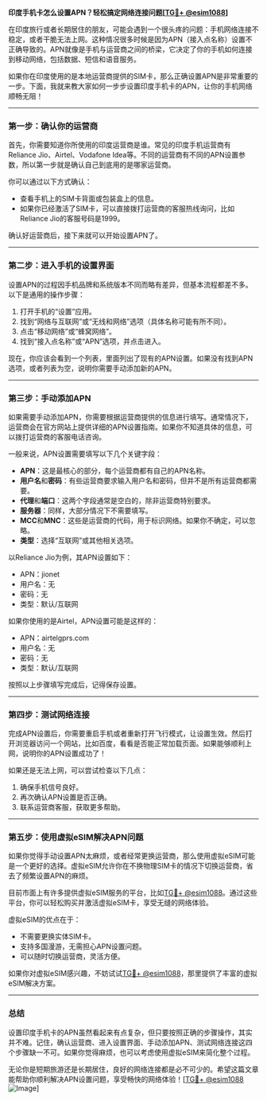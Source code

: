 **印度手机卡怎么设置APN？轻松搞定网络连接问题[[TG💪+ @esim1088](https://t.me/s/esim1088)]**

在印度旅行或者长期居住的朋友，可能会遇到一个很头疼的问题：手机网络连接不稳定，或者干脆无法上网。这种情况很多时候是因为APN（接入点名称）设置不正确导致的。APN就像是手机与运营商之间的桥梁，它决定了你的手机如何连接到移动网络，包括数据、短信和语音服务。

如果你在印度使用的是本地运营商提供的SIM卡，那么正确设置APN是非常重要的一步。下面，我就来教大家如何一步步设置印度手机卡的APN，让你的手机网络顺畅无阻！

---

### **第一步：确认你的运营商**
首先，你需要知道你所使用的印度运营商是谁。常见的印度手机运营商有Reliance Jio、Airtel、Vodafone Idea等。不同的运营商有不同的APN设置参数，所以第一步就是确认自己到底用的是哪家运营商。

你可以通过以下方式确认：
- 查看手机上的SIM卡背面或包装盒上的信息。
- 如果你已经激活了SIM卡，可以直接拨打运营商的客服热线询问，比如Reliance Jio的客服号码是1999。

确认好运营商后，接下来就可以开始设置APN了。

---

### **第二步：进入手机的设置界面**
设置APN的过程因手机品牌和系统版本不同而略有差异，但基本流程都差不多。以下是通用的操作步骤：

1. 打开手机的“设置”应用。
2. 找到“网络与互联网”或“无线和网络”选项（具体名称可能有所不同）。
3. 点击“移动网络”或“蜂窝网络”。
4. 找到“接入点名称”或“APN”选项，并点击进入。

现在，你应该会看到一个列表，里面列出了现有的APN设置。如果没有找到APN选项，或者列表为空，说明你需要手动添加新的APN。

---

### **第三步：手动添加APN**
如果需要手动添加APN，你需要根据运营商提供的信息进行填写。通常情况下，运营商会在官方网站上提供详细的APN设置指南。如果你不知道具体的信息，可以拨打运营商的客服电话咨询。

一般来说，APN设置需要填写以下几个关键字段：
- **APN**：这是最核心的部分，每个运营商都有自己的APN名称。
- **用户名**和**密码**：有些运营商要求输入用户名和密码，但并不是所有运营商都需要。
- **代理**和**端口**：这两个字段通常是空白的，除非运营商特别要求。
- **服务器**：同样，大部分情况下不需要填写。
- **MCC**和**MNC**：这些是运营商的代码，用于标识网络。如果你不确定，可以忽略。
- **类型**：选择“互联网”或其他相关选项。

以Reliance Jio为例，其APN设置如下：
- APN：jionet
- 用户名：无
- 密码：无
- 类型：默认/互联网

如果你使用的是Airtel，APN设置可能是这样的：
- APN：airtelgprs.com
- 用户名：无
- 密码：无
- 类型：默认/互联网

按照以上步骤填写完成后，记得保存设置。

---

### **第四步：测试网络连接**
完成APN设置后，你需要重启手机或者重新打开飞行模式，让设置生效。然后打开浏览器访问一个网站，比如百度，看看是否能正常加载页面。如果能够顺利上网，说明你的APN设置成功了！

如果还是无法上网，可以尝试检查以下几点：
1. 确保手机信号良好。
2. 再次确认APN设置是否正确。
3. 联系运营商客服，获取更多帮助。

---

### **第五步：使用虚拟eSIM解决APN问题**
如果你觉得手动设置APN太麻烦，或者经常更换运营商，那么使用虚拟eSIM可能是一个更好的选择。虚拟eSIM允许你在不换物理SIM卡的情况下切换运营商，省去了频繁设置APN的麻烦。

目前市面上有许多提供虚拟eSIM服务的平台，比如[TG💪+ @esim1088](https://t.me/s/esim1088)。通过这些平台，你可以轻松购买并激活虚拟eSIM卡，享受无缝的网络体验。

虚拟eSIM的优点在于：
- 不需要更换实体SIM卡。
- 支持多国漫游，无需担心APN设置问题。
- 可以随时切换运营商，灵活方便。

如果你对虚拟eSIM感兴趣，不妨试试[TG💪+ @esim1088](https://t.me/s/esim1088)，那里提供了丰富的虚拟eSIM解决方案。

---

### **总结**
设置印度手机卡的APN虽然看起来有点复杂，但只要按照正确的步骤操作，其实并不难。记住，确认运营商、进入设置界面、手动添加APN、测试网络连接这四个步骤缺一不可。如果你觉得麻烦，也可以考虑使用虚拟eSIM来简化整个过程。

无论你是短期旅游还是长期居住，良好的网络连接都是必不可少的。希望这篇文章能帮助你顺利解决APN设置问题，享受畅快的网络体验！[[TG💪+ @esim1088](https://t.me/s/esim1088) ![Image](https://i.postimg.cc/4NQfJmqS/Snipaste-2025-05-13-00-14-12.png)]